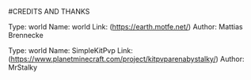 #CREDITS AND THANKS

Type: world
Name: world
Link: (https://earth.motfe.net/)
Author: Mattias Brennecke


Type: world
Name: SimpleKitPvp
Link: (https://www.planetminecraft.com/project/kitpvparenabystalky/)
Author: MrStalky
